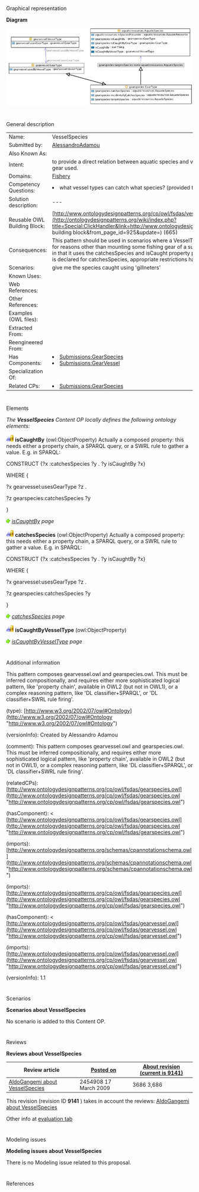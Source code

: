 # 

 Graphical representation



__Diagram__ 





[![Image:Vesselspecies2.jpg](./Vesselspecies2.jpg)](../Image/Vesselspecies2.jpg.md "Image:Vesselspecies2.jpg")





# 

 General description




|  |  |
| --- | --- |
|  Name:  |  VesselSpecies  |
|  Submitted by:  | [AlessandroAdamou](../User/AlessandroAdamou.md "User:AlessandroAdamou")  |
|  Also Known As:  |  |
|  Intent:  |  to provide a direct relation between aquatic species and vessels that are able to catch them, regardless of the fishing gear used.  |
|  Domains:  | [Fishery](../Community/Fishery.md "Community:Fishery")  |
|  Competency Questions:  | <li>       what vessel types can catch what species? (provided that species are caught by geartypes are used by vessel types)      </li> |
|  Solution description:  |  ---  |
|  Reusable OWL Building Block:  | [http://www.ontologydesignpatterns.org/cp/owl/fsdas/vesselspecies.owl](http://ontologydesignpatterns.org/wiki/index.php?title=Special:ClickHandler&link=http://www.ontologydesignpatterns.org/cp/owl/fsdas/vesselspecies.owl&message=OWL building block&from_page_id=925&update=)  (665)  |
|  Consequences:  |  This pattern should be used in scenarios where a VesselType can be deemed suitable for catching some AquaticSpecies for reasons other than mounting some fishing gear of a suitable GearType. It is strictly related to the gearspecies pattern, in that it uses the catchesSpecies and isCaught property pair to define this behaviour. For the sake of reuse, no domain is declared for catchesSpecies, appropriate restrictions having beed applied instead.  |
|  Scenarios:  |  give me the species caught using 'gillneters'  |
|  Known Uses:  |  |
|  Web References:  |  |
|  Other References:  |  |
|  Examples (OWL files):  |  |
|  Extracted From:  |  |
|  Reengineered From:  |  |
|  Has Components:  | <li><a href="../GearSpecies/GearSpecies.md" title="Submissions:GearSpecies">        Submissions:GearSpecies       </a></li><li><a href="../GearVessel/GearVessel.md" title="Submissions:GearVessel">        Submissions:GearVessel       </a></li> |
|  Specialization Of:  |  |
|  Related CPs:  | <li><a href="../GearSpecies/GearSpecies.md" title="Submissions:GearSpecies">        Submissions:GearSpecies       </a></li> |



  





# 

 Elements



_The
 __VesselSpecies__ 
 Content OP locally defines the following ontology elements:_ 





[![ObjectProperty](./20px-ObjectProperty.gif)](../Image/ObjectProperty.gif.md "ObjectProperty")
__isCaughtBy__ 
 (owl:ObjectProperty) Actually a composed property: this needs either a property chain, a SPARQL query, or a SWRL rule to gather a value. E.g. in SPARQL:
 
  





 CONSTRUCT {?x :catchesSpecies ?y . ?y isCaughtBy ?x}
 



 WHERE {
 



 ?x gearvessel:usesGearType ?z .
 



 ?z gearspecies:catchesSpecies ?y
 



 }
 



[![](./11px-ArrowRight.gif)](../Image/ArrowRight.gif.md "ArrowRight.gif")
_[isCaughtBy](./GearSpecies/isCaughtBy.md "Submissions:VesselSpecies/isCaughtBy") 
 page_ 



[![ObjectProperty](./20px-ObjectProperty.gif)](../Image/ObjectProperty.gif.md "ObjectProperty")
__catchesSpecies__ 
 (owl:ObjectProperty) Actually a composed property: this needs either a property chain, a SPARQL query, or a SWRL rule to gather a value. E.g. in SPARQL:
 
  





 CONSTRUCT {?x :catchesSpecies ?y . ?y isCaughtBy ?x}
 



 WHERE {
 



 ?x gearvessel:usesGearType ?z .
 



 ?z gearspecies:catchesSpecies ?y
 



 }
 



[![](./11px-ArrowRight.gif)](../Image/ArrowRight.gif.md "ArrowRight.gif")
_[catchesSpecies](./GearSpecies/catchesSpecies.md "Submissions:VesselSpecies/catchesSpecies") 
 page_ 



[![ObjectProperty](./20px-ObjectProperty.gif)](../Image/ObjectProperty.gif.md "ObjectProperty")
__isCaughtByVesselType__ 
 (owl:ObjectProperty)
 
[![](./11px-ArrowRight.gif)](../Image/ArrowRight.gif.md "ArrowRight.gif")
_[isCaughtByVesselType](./VesselSpecies/isCaughtByVesselType.md "Submissions:VesselSpecies/isCaughtByVesselType") 
 page_ 


# 

 Additional information



 This pattern composes gearvessel.owl and gearspecies.owl.
This must be inferred compositionally, and requires either more sophisticated logical pattern, like 'property chain', available in OWL2 (but not in OWL1), or a complex reasoning pattern, like 'DL classifier+SPARQL', or 'DL classifier+SWRL rule firing'.
 



 (type):
 [http://www.w3.org/2002/07/owl#Ontology](http://www.w3.org/2002/07/owl#Ontology "http://www.w3.org/2002/07/owl#Ontology") 




 (versionInfo): Created by Alessandro Adamou
 



 (comment): This pattern composes gearvessel.owl and gearspecies.owl.
This must be inferred compositionally, and requires either more sophisticated logical pattern, like 'property chain', available in OWL2 (but not in OWL1), or a complex reasoning pattern, like 'DL classifier+SPARQL', or 'DL classifier+SWRL rule firing'.
 



 (relatedCPs):
 [http://www.ontologydesignpatterns.org/cp/owl/fsdas/gearspecies.owl](http://www.ontologydesignpatterns.org/cp/owl/fsdas/gearspecies.owl "http://www.ontologydesignpatterns.org/cp/owl/fsdas/gearspecies.owl") 




 (hasComponent): <
 [http://www.ontologydesignpatterns.org/cp/owl/fsdas/gearspecies.owl](http://www.ontologydesignpatterns.org/cp/owl/fsdas/gearspecies.owl "http://www.ontologydesignpatterns.org/cp/owl/fsdas/gearspecies.owl") 
 >
 



 (imports):
 [http://www.ontologydesignpatterns.org/schemas/cpannotationschema.owl](http://www.ontologydesignpatterns.org/schemas/cpannotationschema.owl "http://www.ontologydesignpatterns.org/schemas/cpannotationschema.owl") 




 (imports):
 [http://www.ontologydesignpatterns.org/cp/owl/fsdas/gearspecies.owl](http://www.ontologydesignpatterns.org/cp/owl/fsdas/gearspecies.owl "http://www.ontologydesignpatterns.org/cp/owl/fsdas/gearspecies.owl") 




 (hasComponent): <
 [http://www.ontologydesignpatterns.org/cp/owl/fsdas/gearvessel.owl](http://www.ontologydesignpatterns.org/cp/owl/fsdas/gearvessel.owl "http://www.ontologydesignpatterns.org/cp/owl/fsdas/gearvessel.owl") 
 >
 



 (imports):
 [http://www.ontologydesignpatterns.org/cp/owl/fsdas/gearvessel.owl](http://www.ontologydesignpatterns.org/cp/owl/fsdas/gearvessel.owl "http://www.ontologydesignpatterns.org/cp/owl/fsdas/gearvessel.owl") 




 (versionInfo): 1.1
 



# 

 Scenarios




__Scenarios about VesselSpecies__ 


 No scenario is added to this Content OP.
 




# 

 Reviews




__Reviews about VesselSpecies__ 



|  Review article  | [Posted on](../Property/CreationDate.md "Property:CreationDate")  | [About revision (current is 9141)](../Property/ReviewAboutVersion.md "Property:ReviewAboutVersion")  |
| --- | --- | --- |
| [AldoGangemi about VesselSpecies](../Reviews/AldoGangemi_about_VesselSpecies.md "Reviews:AldoGangemi about VesselSpecies")  |  2454908  17 March 2009  |  3686  3,686  |



 This revision (revision ID
 __9141__ 
 ) takes in account the reviews:
 [AldoGangemi about VesselSpecies](../Reviews/AldoGangemi_about_VesselSpecies.md "Reviews:AldoGangemi about VesselSpecies") 




 Other info at
 [evaluation tab](http://ontologydesignpatterns.org/wiki/index.php?title=Submissions:VesselSpecies&action=evaluation "http://ontologydesignpatterns.org/wiki/index.php?title=Submissions:VesselSpecies&action=evaluation") 





  





# 

 Modeling issues




__Modeling issues about VesselSpecies__ 


 There is no Modeling issue related to this proposal.
 




  





# 

 References